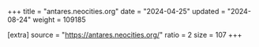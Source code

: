 +++
title = "antares.neocities.org"
date = "2024-04-25"
updated = "2024-08-24"
weight = 109185

[extra]
source = "https://antares.neocities.org/"
ratio = 2
size = 107
+++

